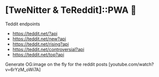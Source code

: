 # [TweNitter & TeReddit]::PWA 📲

Teddit endpoints

- https://teddit.net/?api
- https://teddit.net/new?api
- https://teddit.net/rising?api
- https://teddit.net/controversial?api
- https://teddit.net/top?api

Generate OG:image on the fly for the reddit posts [youtube.com/watch?v=6rYzM_oWi7A]
